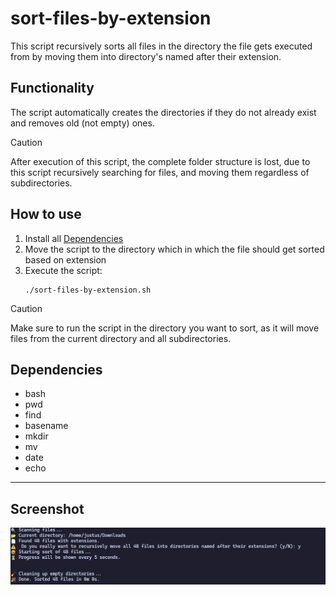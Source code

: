 # sort-files-by-extension
This script recursively sorts all files in the directory the file gets executed from by moving them into directory's named after their extension.
## Functionality
The script automatically creates the directories if they do not already exist and removes old (not empty) ones.

> [!CAUTION]
> After execution of this script, the complete folder structure is lost, due to this script recursively searching for files, and moving them regardless of subdirectories.

## How to use
1. Install all [Dependencies](#Dependencies)
2. Move the script to the directory which in which the file should get sorted based on extension
3. Execute the script:
    ```shell
    ./sort-files-by-extension.sh
    ```

> [!CAUTION]
> Make sure to run the script in the directory you want to sort, as it will move files from the current directory and all subdirectories.

## Dependencies
- bash
- pwd
- find
- basename
- mkdir
- mv
- date
- echo

---
## Screenshot
![SSH Key Generation](../../../assets/sscreenshot-sort-files-by-extension.png)

